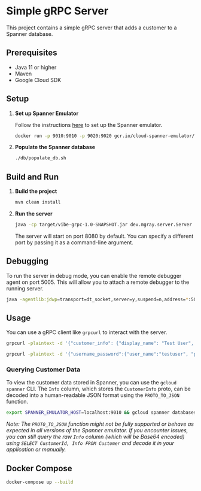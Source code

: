 # Simple gRPC Server

This project contains a simple gRPC server that adds a customer to a Spanner database.

## Prerequisites

*   Java 11 or higher
*   Maven
*   Google Cloud SDK

## Setup

1.  **Set up Spanner Emulator**

    Follow the instructions [here](https://cloud.google.com/spanner/docs/emulator) to set up the Spanner emulator.

    ```bash
    docker run -p 9010:9010 -p 9020:9020 gcr.io/cloud-spanner-emulator/emulator
    ```

2.  **Populate the Spanner database**

    ```bash
    ./db/populate_db.sh
    ```

## Build and Run

1.  **Build the project**

    ```bash
    mvn clean install
    ```

2.  **Run the server**

    ```bash
    java -cp target/vibe-grpc-1.0-SNAPSHOT.jar dev.mgray.server.Server [port]
    ```

    The server will start on port 8080 by default. You can specify a different port by passing it as a command-line argument.

## Debugging

To run the server in debug mode, you can enable the remote debugger agent on port 5005. This will allow you to attach a remote debugger to the running server.

```bash
java -agentlib:jdwp=transport=dt_socket,server=y,suspend=n,address=*:5005 -jar target/vibe-grpc-1.0-SNAPSHOT.jar
```

## Usage

You can use a gRPC client like `grpcurl` to interact with the server.

```bash
grpcurl -plaintext -d '{"customer_info": {"display_name": "Test User", "user_name": "testuser", "password": "password"}}' localhost:8080 dev .mgray.CustomerService.CustomerService/AddCustomer    

grpcurl -plaintext -d '{"username_password":{"user_name":"testuser", "password":"password"}}' localhost:8080 dev.mgray.CustomerService.CustomerService/Login
```

### Querying Customer Data

To view the customer data stored in Spanner, you can use the `gcloud spanner` CLI. The `Info` column, which stores the `CustomerInfo` proto, can be decoded into a human-readable JSON format using the `PROTO_TO_JSON` function.

```bash
export SPANNER_EMULATOR_HOST=localhost:9010 && gcloud spanner databases execute-sql test-db --instance=test-instance --project=test-project --sql="SELECT CustomerId, Info FROM Customer"
```

*Note: The `PROTO_TO_JSON` function might not be fully supported or behave as expected in all versions of the Spanner emulator. If you encounter issues, you can still query the raw `Info` column (which will be Base64 encoded) using `SELECT CustomerId, Info FROM Customer` and decode it in your application or manually.*

## Docker Compose

```bash
docker-compose up --build
```
